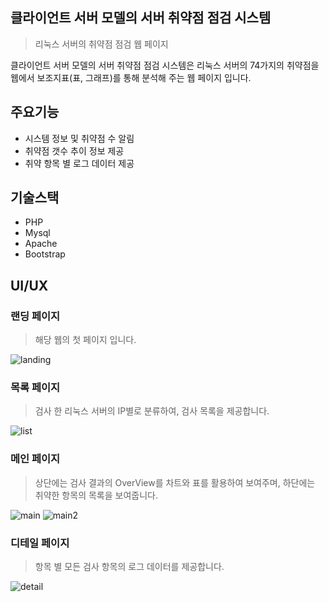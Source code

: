 ## 클라이언트 서버 모델의 서버 취약점 점검 시스템
> 리눅스 서버의 취약점 점검 웹 페이지

클라이언트 서버 모델의 서버 취약점 점검 시스템은 리눅스 서버의 74가지의 취약점을 웹에서 보조지표(표, 그래프)를 통해 분석해 주는 웹 페이지 입니다.

## 주요기능

* 시스템 정보 및 취약점 수 알림
* 취약점 갯수 추이 정보 제공
* 취약 항목 별 로그 데이터 제공

## 기술스택
* PHP
* Mysql
* Apache
* Bootstrap

## UI/UX
### 랜딩 페이지
> 해당 웹의 첫 페이지 입니다.

![landing](https://user-images.githubusercontent.com/39932233/82516877-c7cfd280-9b56-11ea-99ac-dcb3be6b563e.jpg)
### 목록 페이지
> 검사 한 리눅스 서버의 IP별로 분류하여, 검사 목록을 제공합니다.

![list](https://user-images.githubusercontent.com/39932233/82516878-c9999600-9b56-11ea-9793-a76d08967d18.jpg)
### 메인 페이지
> 상단에는 검사 결과의 OverView를 차트와 표를 활용하여 보여주며, 하단에는 취약한 항목의 목록을 보여줍니다.

![main](https://user-images.githubusercontent.com/39932233/71879833-5a587200-3172-11ea-8634-6576ef1d1ba4.jpg)
![main2](https://user-images.githubusercontent.com/39932233/71879836-5b899f00-3172-11ea-8953-712357d6374c.jpg)
### 디테일 페이지
> 항목 별 모든 검사 항목의 로그 데이터를 제공합니다.

![detail](https://user-images.githubusercontent.com/39932233/82516881-cacac300-9b56-11ea-88b7-87423082054a.jpg)
